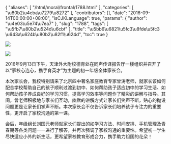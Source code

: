 {
    "aliases": [
        "/html/moral/frontal/1788.html"
    ],
    "categories": [
        "\u80b2\u4eba\u7279\u8272"
    ],
    "contributors": [],
    "date": "2016-09-14T00:00:00+08:00",
    "isCJKLanguage": true,
    "params": {
        "author": "\u4e03\u5e74\u7ea7"
    },
    "slug": "1788",
    "tags": [
        "\u5fb7\u80b2\u524d\u6cbf"
    ],
    "title": "\u5bb6\u6821\u5fc3\u8fde\u5fc3  \u643a\u624b\u80b2\u82f1\u624d",
    "toc": true
}

![](https://cdn.tfls.online/mirror/full/a97697b325256aaea8b7b6803ea1ef5a1197cc3c.jpg)




![](https://cdn.tfls.online/mirror/full/1a544188953780b96f92f823311e7f46c4daa244.jpg)




  






2016年9月13日下午，天津外大附校德育处在同声传译报告厅一楼组织并召开了以“家校心连心，携手育英才”为主题的初一年级全体家长会。




本次家长会，我校特别请来了北京四中著名家庭教育专家曾涛老师，就家长该如何配合学校帮助自己的孩子顺利过渡到初中、如何帮助孩子适应初中的学习生活、如何帮助孩子养成良好的学习习惯，提高学习效率等问题作了精彩的讲解与指导。其间，曾老师积极地与家长们互动，幽默的讲解方式让家长们笑声不断，贴心的抛设问题更是让家长们掌声不断。本次家长会不仅告诉家长们培养孩子专注力的重要性，更开启了家校沟通的第一课。




会后，年级组长刘国元老师就家长们提出的如学习方法、时间安排、手机管理及青春期等各类问题一一进行了解答，并再次强调了家校沟通的重要性。希望初一学生尽快适应小外的新生活，更希望家校教育形成合力，携手助力祖国的花朵！



  
